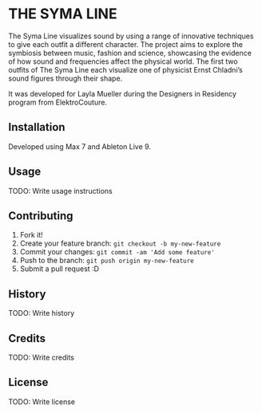# THE SYMA LINE

The Syma Line visualizes sound by using a range of innovative techniques to give each outfit a different character. The project aims to explore the symbiosis between music, fashion and science, showcasing the evidence of how sound and frequencies affect the physical world. The first two outfits of The Syma Line each visualize one of physicist Ernst Chladni’s sound figures through their shape.

It was developed for Layla Mueller during the Designers in Residency program from ElektroCouture.

## Installation

Developed using Max 7 and Ableton Live 9.

## Usage

TODO: Write usage instructions

## Contributing

1. Fork it!
2. Create your feature branch: `git checkout -b my-new-feature`
3. Commit your changes: `git commit -am 'Add some feature'`
4. Push to the branch: `git push origin my-new-feature`
5. Submit a pull request :D

## History

TODO: Write history

## Credits

TODO: Write credits

## License

TODO: Write license
